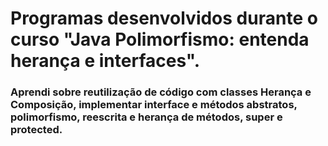 <h1>Programas desenvolvidos durante o curso "Java Polimorfismo: entenda herança e interfaces".</h1>
<h3>Aprendi sobre reutilização de código com classes Herança e Composição, 
implementar interface e métodos abstratos, polimorfismo, reescrita e herança de métodos, super e protected.</h3>
